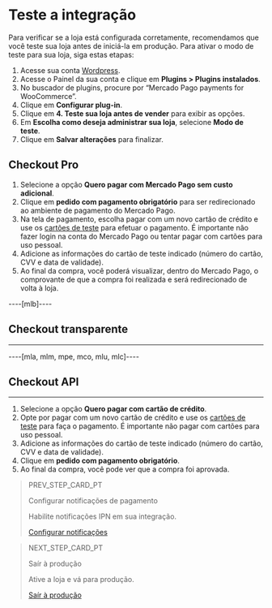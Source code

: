 # Teste a integração

Para verificar se a loja está configurada corretamente, recomendamos que você teste sua loja antes de iniciá-la em produção.
Para ativar o modo de teste para sua loja, siga estas etapas:

1. Acesse sua conta [Wordpress](https://wordpress.com/).
2. Acesse o Painel da sua conta e clique em **Plugins > Plugins instalados**.
3. No buscador de plugins, procure por “Mercado Pago payments for WooCommerce”.
4. Clique em **Configurar plug-in**.
5. Clique em **4. Teste sua loja antes de vender** para exibir as opções.
6. Em **Escolha como deseja administrar sua loja**, selecione **Modo de teste**.
7. Clique em **Salvar alterações** para finalizar.

## Checkout Pro
1. Selecione a opção **Quero pagar com Mercado Pago sem custo adicional**.
1. Clique em **pedido com pagamento obrigatório** para ser redirecionado ao ambiente de pagamento do Mercado Pago.
1. Na tela de pagamento, escolha pagar com um novo cartão de crédito e use os [cartões de teste](https://mercadopago[FAKER][URL][DOMAIN]/developers/es/docs/woocommerce/additional-content/cartõesdeteste) para efetuar o pagamento. É importante não fazer login na conta do Mercado Pago ou tentar pagar com cartões para uso pessoal.
1. Adicione as informações do cartão de teste indicado (número do cartão, CVV e data de validade).
1. Ao final da compra, você poderá visualizar, dentro do Mercado Pago, o comprovante de que a compra foi realizada e será redirecionado de volta à loja.

----[mlb]----
## Checkout transparente
------------
----[mla, mlm, mpe, mco, mlu, mlc]----
## Checkout API
------------
1. Selecione a opção **Quero pagar com cartão de crédito**.
1. Opte por pagar com um novo cartão de crédito e use os [cartões de teste](/developers/pt/docs/woocommerce/additional-content/test-cards) para faça o pagamento. É importante não pagar com cartões para uso pessoal.
1. Adicione as informações do cartão de teste indicado (número do cartão, CVV e data de validade).
1. Clique em **pedido com pagamento obrigatório**.
1. Ao final da compra, você pode ver que a compra foi aprovada.

> PREV_STEP_CARD_PT
>
> Configurar notificações de pagamento
>
> Habilite notificações IPN em sua integração.
>
> [Configurar notificações](/developers/pt/docs/woocommerce/integration-configuration/notifications)

> NEXT_STEP_CARD_PT
>
> Saír à produção
>
> Ative a loja e vá para produção.
>
> [Saír à produção](/developers/pt/docs/woocommerce/goto-production)